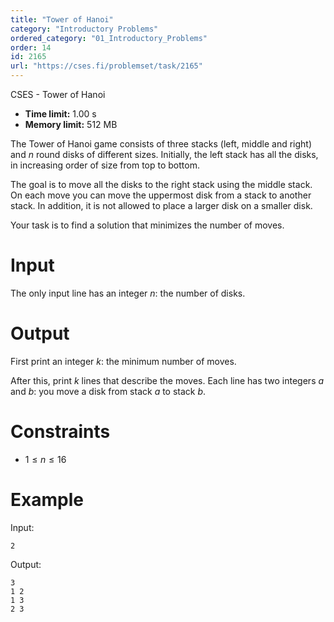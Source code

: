 ```yaml
---
title: "Tower of Hanoi"
category: "Introductory Problems"
ordered_category: "01_Introductory_Problems"
order: 14
id: 2165
url: "https://cses.fi/problemset/task/2165"
---
```


CSES - Tower of Hanoi

  * **Time limit:** 1.00 s
  * **Memory limit:** 512 MB

The Tower of Hanoi game consists of three stacks (left, middle and right) and
$n$ round disks of different sizes. Initially, the left stack has all the
disks, in increasing order of size from top to bottom.

The goal is to move all the disks to the right stack using the middle stack.
On each move you can move the uppermost disk from a stack to another stack. In
addition, it is not allowed to place a larger disk on a smaller disk.

Your task is to find a solution that minimizes the number of moves.

# Input

The only input line has an integer $n$: the number of disks.

# Output

First print an integer $k$: the minimum number of moves.

After this, print $k$ lines that describe the moves. Each line has two
integers $a$ and $b$: you move a disk from stack $a$ to stack $b$.

# Constraints

  * $1 \le n \le 16$

# Example

Input:

    
    
    2
    

Output:

    
    
    3
    1 2
    1 3
    2 3
    

